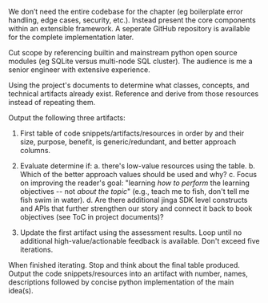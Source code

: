 We don’t need the entire codebase for the chapter (eg boilerplate error handling, edge cases, security, etc.). Instead present the core components within an extensible framework. A seperate GitHub repository is available for the complete implementation later.

Cut scope by referencing builtin and mainstream python open source modules (eg SQLite versus multi-node SQL cluster). The audience is me a senior engineer with extensive experience.

Using the project's documents to determine what classes, concepts, and technical artifacts already exist. Reference and derive from those resources instead of repeating them.

Output the following three artifacts:

1. First table of code snippets/artifacts/resources in order by and their size, purpose, benefit, is generic/redundant, and better approach columns.

2. Evaluate determine if: a. there's low-value resources using the table. b. Which of the better approach values should be used and why? c. Focus on improving the reader's goal: "learning _how to perform_ the learning objectives -- not _about the topic_" (e.g., teach me to fish, don't tell me fish swim in water). d. Are there additional jinga SDK level constructs and APIs that further strengthen our story and connect it back to book objectives (see ToC in project documents)?

3. Update the first artifact using the assessment results. Loop until no additional high-value/actionable feedback is available. Don't exceed five iterations.

When finished iterating. Stop and think about the final table produced. Output the code snippets/resources into an artifact with number, names, descriptions followed by concise python implementation of the main idea(s).
